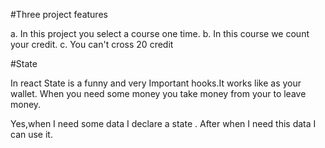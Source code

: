 #Three project features

a. In this project you select a course one time.
b. In this course we count your credit.
c. You can't cross 20 credit

#State

In react State is a funny and very Important hooks.It works like as your wallet. When you need some money you take money from your to leave money.

Yes,when I need some data I declare a state . After when I need this data I can use it.